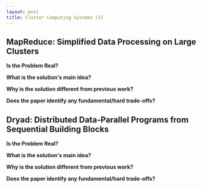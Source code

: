 ```yaml
---
layout: post
title: Cluster Computing Systems (I)
---
```


## MapReduce: Simplified Data Processing on Large Clusters

<p><b>Is the Problem Real?</b></p>

<p><b>What is the solution's main idea?</b></p>

<p><b>Why is the solution different from previous work?</b></p>

<p><b>Does the paper identify any fundamental/hard trade-offs?</b></p>

## Dryad: Distributed Data-Parallel Programs from Sequential Building Blocks

<p><b>Is the Problem Real?</b></p>

<p><b>What is the solution's main idea?</b></p>

<p><b>Why is the solution different from previous work?</b></p>

<p><b>Does the paper identify any fundamental/hard trade-offs?</b></p>

